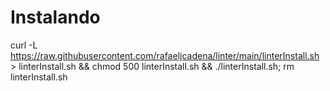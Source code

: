 # Instalando
curl -L https://raw.githubusercontent.com/rafaeljcadena/linter/main/linterInstall.sh > linterInstall.sh && chmod 500 linterInstall.sh && ./linterInstall.sh; rm linterInstall.sh
